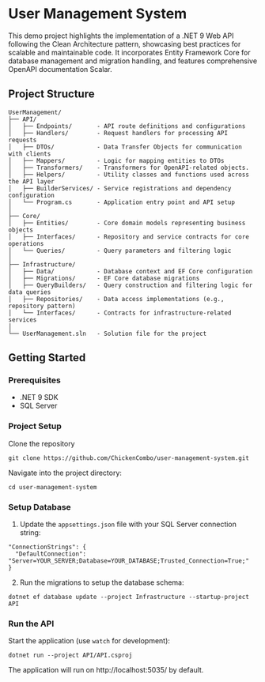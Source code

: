 # User Management System

This demo project highlights the implementation of a .NET 9 Web API following the Clean Architecture pattern, showcasing best practices for scalable and maintainable code. It incorporates Entity Framework Core for database management and migration handling, and features comprehensive OpenAPI documentation Scalar.

## Project Structure

```
UserManagement/
├── API/
│   ├── Endpoints/       - API route definitions and configurations
│   ├── Handlers/        - Request handlers for processing API requests
│   ├── DTOs/            - Data Transfer Objects for communication with clients
│   ├── Mappers/         - Logic for mapping entities to DTOs
│   ├── Transformers/    - Transformers for OpenAPI-related objects.
│   ├── Helpers/         - Utility classes and functions used across the API layer
│   ├── BuilderServices/ - Service registrations and dependency configuration
│   └── Program.cs       - Application entry point and API setup
│
├── Core/
│   ├── Entities/        - Core domain models representing business objects
│   ├── Interfaces/      - Repository and service contracts for core operations
│   └── Queries/         - Query parameters and filtering logic
│
├── Infrastructure/
│   ├── Data/            - Database context and EF Core configuration
│   ├── Migrations/      - EF Core database migrations
│   ├── QueryBuilders/   - Query construction and filtering logic for data queries
│   ├── Repositories/    - Data access implementations (e.g., repository pattern)
│   └── Interfaces/      - Contracts for infrastructure-related services
│
└── UserManagement.sln   - Solution file for the project
```

## Getting Started

### Prerequisites

- .NET 9 SDK
- SQL Server

### Project Setup

Clone the repository

```
git clone https://github.com/ChickenCombo/user-management-system.git
```

Navigate into the project directory:

```
cd user-management-system
```

### Setup Database

1. Update the `appsettings.json` file with your SQL Server connection string:

```
"ConnectionStrings": {
  "DefaultConnection": "Server=YOUR_SERVER;Database=YOUR_DATABASE;Trusted_Connection=True;"
}
```

2. Run the migrations to setup the database schema:

```
dotnet ef database update --project Infrastructure --startup-project API
```

### Run the API

Start the application (use `watch` for development):

```
dotnet run --project API/API.csproj
```

The application will run on http://localhost:5035/ by default.
